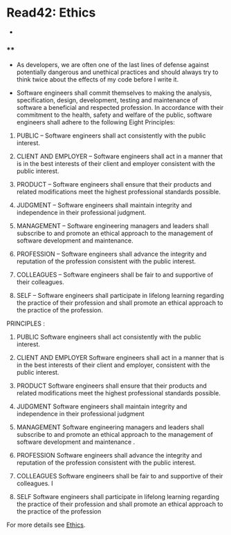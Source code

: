 # Read42: Ethics
* 

### **
- As developers, we are often one of the last lines of defense against potentially dangerous and unethical practices and should always try to think twice about the effects of my code before I write it.

- Software engineers shall commit themselves to making the analysis, specification, design, development, testing and maintenance of software a beneficial and respected profession. In accordance with their commitment to the health, safety and welfare of the public, software engineers shall adhere to the following Eight Principles:

1. PUBLIC – Software engineers shall act consistently with the public interest.

2. CLIENT AND EMPLOYER – Software engineers shall act in a manner that is in the best interests of their client and employer consistent with the public interest.

3. PRODUCT – Software engineers shall ensure that their products and related modifications meet the highest professional standards possible.

4. JUDGMENT – Software engineers shall maintain integrity and independence in their professional judgment.

5. MANAGEMENT – Software engineering managers and leaders shall subscribe to and promote an ethical approach to the management of software development and maintenance.

6. PROFESSION – Software engineers shall advance the integrity and reputation of the profession consistent with the public interest.

7. COLLEAGUES – Software engineers shall be fair to and supportive of their colleagues.

8. SELF – Software engineers shall participate in lifelong learning regarding the practice of their profession and shall promote an ethical approach to the practice of the profession.

PRINCIPLES :

1. PUBLIC
Software engineers shall act consistently with the public interest.

2.  CLIENT AND EMPLOYER
Software engineers shall act in a manner that is in the best interests of their client and employer, consistent with the public interest.

3. PRODUCT
Software engineers shall ensure that their products and related modifications meet the highest professional standards possible.

4. JUDGMENT
Software engineers shall maintain integrity and independence in their professional judgment

5. MANAGEMENT
Software engineering managers and leaders shall subscribe to and promote an ethical approach to the management of software development and maintenance .

6. PROFESSION
Software engineers shall advance the integrity and reputation of the profession consistent with the public interest.

7. COLLEAGUES
Software engineers shall be fair to and supportive of their colleagues. I

8. SELF
Software engineers shall participate in lifelong learning regarding the practice of their profession and shall promote an ethical approach to the practice of the profession

For more details see  [Ethics]().
